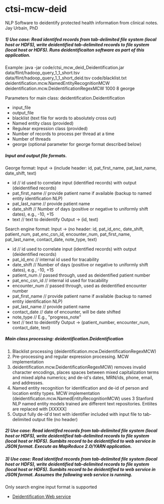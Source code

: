 # ctsi-mcw-deid
NLP Software to deidentify protected health information from clinical notes.
Jay Urbain, PhD

##### 1) Use case: Read identifed records from tab-delimited file system (local host or HDFS), write deidentified tab-delimited records to file system (local host or HDFS). Runs deidentificaiton software as part of this application.

Example:
java -jar code/ctsi_mcw_deid_Deidentification.jar data/flint/hadoop_query_1_1_short.tsv data/flint/hadoop_query_1_1_short_deid.tsv code/blacklist.txt deidentification.mcw.NamedEntityRecognitionMCW deidentification.mcw.DeidentificationRegexMCW 1000 8 george

Parameters for main class: deidentification.Deidentification
- input_file
- output_file
- blacklist (text file for words to absolutely cross out)
- Named entity class (provided)
- Regulear expression class (provided)
- Number of records to process per thread at a time
- Number of threads
- george (optional parameter for george format described below)

##### Input and output file formats.

George format:
Input -> (include header: id, pat_first_name, pat_last_name, date_shift, text)
- id // id used to correlate input (identified records) with output (deidentified records)
- pat_first_name // provide patient name if available (backup to named entity identification NLP)
- pat_last_name  // provide patient name
- date_shift // Number of days (positive or negative to uniformly shift dates), e.g., -10, +15
- text // text to deidentify
Output -> (id, text)

Search engine format:
Input -> (no header: id, pat_id_enc, date_shift, patient_num, pat_enc_csn_id, encounter_num, pat_first_name, pat_last_name, contact_date, note_type, text)
- id // id used to correlate input (identified records) with output (deidentified records)
- pat_id_enc // internal id used for tracability
- date_shift // Number of days (positive or negative to uniformly shift dates), e.g., -10, +15
- patient_num // passed through, used as deidentified patient number
- pat_enc_csn_id // internal id used for tracability
- encounter_num // passed through, used as deidentified encounter number
- pat_first_name // provide patient name if available (backup to named entity identification NLP)
- pat_last_name  // provide patient name
- contact_date // date of encounter, will be date shifted
- note_type // E.g., "progress_note"
- text // text to deidentify
Output -> (patient_number, encounter_num, contact_date, text)

##### Main class processing: deidentification.Deidentification
1) Blacklist processing (deidentification.mcw.DeidentificationRegexMCW) 
2) Pre-processing and regular expression processing. MCW implementation 
3) deidentification.mcw.DeidentificationRegexMCW) removes invalid character encodings,
places spaces between mixed capitalization terms and mixed alpha numerics; and
de-id's dates, MRN/ids, phone, email, and addresses.
4) Named entity recognition for identification and de-id of person and location entity types. MCW implementation
(deidentification.mcw.NamedEntityRecognitionMCW) uses 3 Stanford NLP named entity models trained are different text repositories. Entiites are replaced with [XXXXX]
5) Output fully de-id'd text with identifier included with input file to tab-delimited output file (no header)

##### 2) Use case: Read identifed records from tab-delimited file system (local host or HDFS), write deidentified tab-delimited records to file system (local host or HDFS). Sumbits record to be deidentified to web service in JSON format. Execute as MapReduce 2.0/YARN application.    
     
##### 3) Use case: Read identifed records from tab-delimited file system (local host or HDFS), write deidentified tab-delimited records to file system (local host or HDFS). Sumbits record to be deidentified to web service in JSON format. Assumes the following web service is running.
Only search engine input format is supported
 
- [Deidentification Web service](https://github.com/jayurbain/ctsi-mcw-deid-service.git)   

